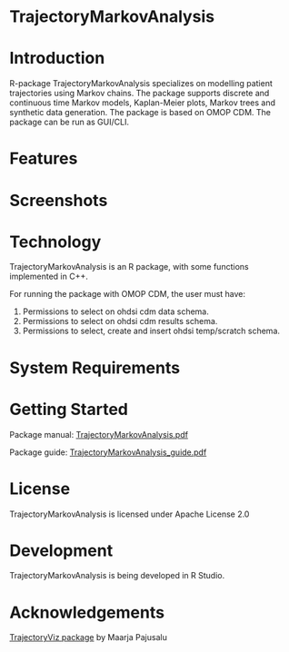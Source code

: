 TrajectoryMarkovAnalysis
======================

Introduction
============

R-package TrajectoryMarkovAnalysis specializes on modelling patient trajectories using Markov chains.
The package supports discrete and continuous time Markov models, Kaplan-Meier plots, Markov trees and synthetic data generation.
The package is based on OMOP CDM.
The package can be run as GUI/CLI.

Features
========

Screenshots
===========

Technology
==========
TrajectoryMarkovAnalysis is an R package, with some functions implemented in C++.

For running the package with OMOP CDM, the user must have:
1. Permissions to select on ohdsi cdm data schema.
2. Permissions to select on ohdsi cdm results schema.
3. Permissions to select, create and insert ohdsi temp/scratch schema.


System Requirements
===================

Getting Started
===============

Package manual: [TrajectoryMarkovAnalysis.pdf](https://github.com/HealthInformaticsUT/TrajectoryMarkovAnalysis/blob/main/TrajectoryMarkovAnalysis_1.0.pdf)

Package guide: [TrajectoryMarkovAnalysis_guide.pdf](https://github.com/HealthInformaticsUT/TrajectoryMarkovAnalysis/blob/main/TrajectoryMarkovAnalysis_guide.pdf)
 
License
=======
TrajectoryMarkovAnalysis is licensed under Apache License 2.0

Development
===========
TrajectoryMarkovAnalysis is being developed in R Studio.

# Acknowledgements

[TrajectoryViz package](https://github.com/HealthInformaticsUT/TrajectoryViz) by Maarja Pajusalu

